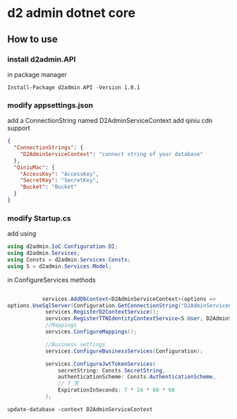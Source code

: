 # d2 admin dotnet core

## How to use

### install d2admin.API

in package manager

```console
Install-Package d2admin.API -Version 1.0.1
```

### modify appsettings.json

add a ConnectionString named D2AdminServiceContext
add qiniu cdn support
```json
{
  "ConnectionStrings": {
    "D2AdminServiceContext": "connect string of your database"
  },
  "QiniuMac": {
    "AccessKey": "AccessKey",
    "SecretKey": "SecretKey",
    "Bucket": "Bucket"
  }
}
```

### modify Startup.cs

add using

```csharp
using d2admin.IoC.Configuration.DI;
using d2admin.Services;
using Consts = d2admin.Services.Consts;
using S = d2admin.Services.Model;
```

in ConfigureServices methods

```csharp

           services.AddDbContext<D2AdminServiceContext>(options =>
options.UseSqlServer(Configuration.GetConnectionString("D2AdminServiceContext")));
            services.RegisterD2ContextService();
            services.RegisterTTNIdentityContextService<S.User, D2AdminServiceContext>();
            //Mappings
            services.ConfigureMappings();

            //Business settings            
            services.ConfigureBusinessServices(Configuration);

            services.ConfigureJwtTokenServices(
                secretString: Consts.SecretString,
                authenticationScheme: Consts.AuthenticationScheme,
                // 7 天
                ExpirationInSeconds: 7 * 24 * 60 * 60
            );
```

```console
update-database -context D2AdminServiceContext
```
